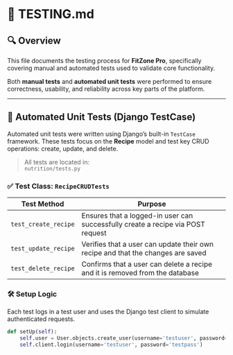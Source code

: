 # 🧪 TESTING.md

## 🔍 Overview

This file documents the testing process for **FitZone Pro**, specifically covering manual and automated tests used to validate core functionality.

Both **manual tests** and **automated unit tests** were performed to ensure correctness, usability, and reliability across key parts of the platform.

---

## 🧪 Automated Unit Tests (Django TestCase)

Automated unit tests were written using Django’s built-in `TestCase` framework. These tests focus on the **Recipe** model and test key CRUD operations: create, update, and delete.

> All tests are located in:  
> `nutrition/tests.py`

### ✅ Test Class: `RecipeCRUDTests`

| Test Method | Purpose |
|-------------|---------|
| `test_create_recipe` | Ensures that a logged-in user can successfully create a recipe via POST request |
| `test_update_recipe` | Verifies that a user can update their own recipe and that the changes are saved |
| `test_delete_recipe` | Confirms that a user can delete a recipe and it is removed from the database |

### 🛠️ Setup Logic

Each test logs in a test user and uses the Django test client to simulate authenticated requests.

```python
def setUp(self):
    self.user = User.objects.create_user(username='testuser', password='testpass')
    self.client.login(username='testuser', password='testpass')
